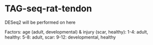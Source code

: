 # TAG-seq-rat-tendon

DESeq2 will be performed on here

Factors: age (adult, developmental) & injury (scar, healthy):
1-4: adult, healthy:
5-8: adult, scar:
9-12: developmental, healthy
